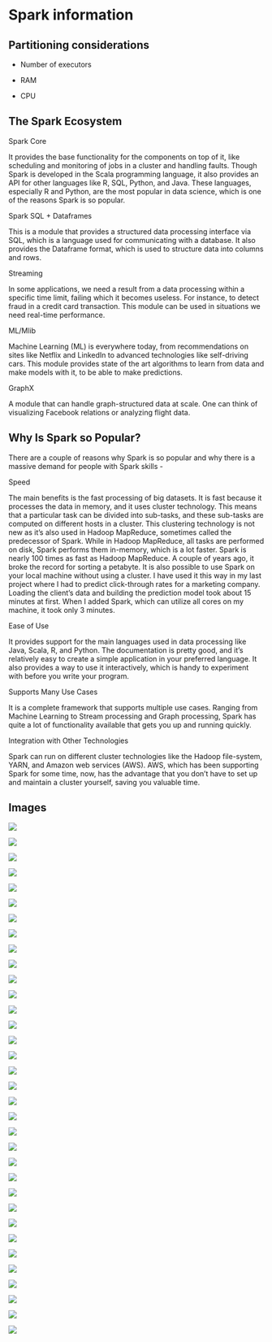 # Spark information

## Partitioning considerations

- Number of executors

- RAM

- CPU

## The Spark Ecosystem

Spark Core

It provides the base functionality for the components on top of it, like scheduling and monitoring of jobs in a cluster and handling faults. Though Spark is developed in the Scala programming language, it also provides an API for other languages like R, SQL, Python, and Java. These languages, especially R and Python, are the most popular in data science, which is one of the reasons Spark is so popular.

Spark SQL + Dataframes

This is a module that provides a structured data processing interface via SQL, which is a language used for communicating with a database. It also provides the Dataframe format, which is used to structure data into columns and rows.

Streaming

In some applications, we need a result from a data processing within a specific time limit, failing which it becomes useless. For instance, to detect fraud in a credit card transaction. This module can be used in situations we need real-time performance.

ML/Mlib

Machine Learning (ML) is everywhere today, from recommendations on sites like Netflix and LinkedIn to advanced technologies like self-driving cars. This module provides state of the art algorithms to learn from data and make models with it, to be able to make predictions.

GraphX

A module that can handle graph-structured data at scale. One can think of visualizing Facebook relations or analyzing flight data.

## Why Is Spark so Popular?

There are a couple of reasons why Spark is so popular and why there is a massive demand for people with Spark skills -

Speed

The main benefits is the fast processing of big datasets. It is fast because it processes the data in memory, and it uses cluster technology. This means that a particular task can be divided into sub-tasks, and these sub-tasks are computed on different hosts in a cluster. This clustering technology is not new as it’s also used in Hadoop MapReduce, sometimes called the predecessor of Spark. While in Hadoop MapReduce, all tasks are performed on disk, Spark performs them in-memory, which is a lot faster. Spark is nearly 100 times as fast as Hadoop MapReduce. A couple of years ago, it broke the record for sorting a petabyte. It is also possible to use Spark on your local machine without using a cluster.  I have used it this way in my last project where I had to predict click-through rates for a marketing company. Loading the client’s data and building the prediction model took about 15 minutes at first. When I added Spark, which can utilize all cores on my machine, it took only 3 minutes.

Ease of Use

It provides support for the main languages used in data processing like Java, Scala, R, and Python. The documentation is pretty good, and it’s relatively easy to create a simple application in your preferred language.  It also provides a way to use it interactively, which is handy to experiment with before you write your program.

Supports Many Use Cases

It is a complete framework that supports multiple use cases. Ranging from Machine Learning to Stream processing and Graph processing, Spark has quite a lot of functionality available that gets you up and running quickly.

Integration with Other Technologies

Spark can run on different cluster technologies like the Hadoop file-system, YARN, and Amazon web services (AWS). AWS, which has been supporting Spark for some time, now, has the advantage that you don’t have to set up and maintain a cluster yourself, saving you valuable time.

## Images

![](image/README/spark_components_01.png)

![](image/README/spark_components_02.png)

![](image/README/spark_architecture_01.png)

![](image/README/spark_shell_01.png)

![](image/README/pyspark_01.png)

![](image/README/scala_iwq_lazy.png)

![](image/README/stream_processing_workflow.png)

![](image/README/streaming_context.png)

![](image/README/processing_spark_dstreams.png)

![](image/README/streaming_source_and_destination.png)

![](image/README/spark_rdd.png)

![](image/README/rdd_workflow.png)

![](image/README/type_of_rdd.png)

![](image/README/ParallelCollectionRDD.png)

![](image/README/ShuffledRDD.png)

![](image/README/PairRDD.png)

![](image/README/HadoopRDD.png)

![](image/README/operations_on_RDD.png)

![](image/README/operations_on_RDD_transformation.png)

![](image/README/list_of_rdd_transformations.png)

![](image/README/spark_example_01.png)

![](image/README/spark_example_02.png)

![](image/README/spark_example_03.png)

![](image/README/spark_dataframe.png)

![](image/README/spark_dataframe_example_01.png)

![](image/README/spark_dataframe_example_02.png)

![](image/README/spark_sql_context.png)

![](image/README/spark_dataframe_example_03.png)

![](image/README/spark_dataframe_example_04.png)

![](image/README/spark_dataframe_example_05.png)

![](image/README/spark_dataframe_example_06.png)

![](image/README/spark_dataframe_example_07.png)

![](image/README/spark_dataframe_example_08.png)

![](image/README/spark_dataframe_example_09.png)

